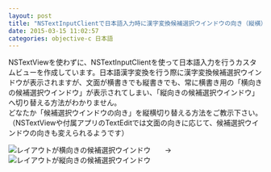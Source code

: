 ```yaml
---
layout: post
title: "NSTextInputClientで日本語入力時に漢字変換候補選択ウインドウの向き（縦横）を変える"
date: 2015-03-15 11:02:57
categories: objective-c 日本語
---
```

<p>NSTextViewを使わずに、NSTextInputClientを使って日本語入力を行うカスタムビューを作成しています。日本語漢字変換を行う際に漢字変換候補選択ウインドウが表示されますが、文面が横書きでも縦書きでも、常に横書き用の「横向きの候補選択ウインドウ」が表示されてしまい、「縦向きの候補選択ウインドウ」へ切り替える方法がわかりません。<br>
どなたか「候補選択ウインドウの向き」を縦横切り替える方法をご教示下さい。<br>
（NSTextViewや付属アプリのTextEditでは文面の向きに応じて、候補選択ウインドウの向きも変えられるようです）</p>

<p><img src="https://i.stack.imgur.com/9gMyn.png" alt="レイアウトが横向きの候補選択ウインドウ">　　→　<img src="https://i.stack.imgur.com/e5EJq.png" alt="レイアウトが縦向きの候補選択ウインドウ"></p>
